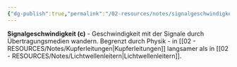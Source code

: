 ```yaml
---
{"dg-publish":true,"permalink":"/02-resources/notes/signalgeschwindigkeit/","tags":["netzwerk/physik","übertragung/geschwindigkeit"],"noteIcon":"","updated":"2025-08-28T20:50:30.000+02:00"}
---
```



**Signalgeschwindigkeit (c)** - Geschwindigkeit mit der Signale durch Übertragungsmedien wandern.
Begrenzt durch Physik - in [[02 - RESOURCES/Notes/Kupferleitungen\|Kupferleitungen]] langsamer als in [[02 - RESOURCES/Notes/Lichtwellenleitern\|Lichtwellenleitern]].